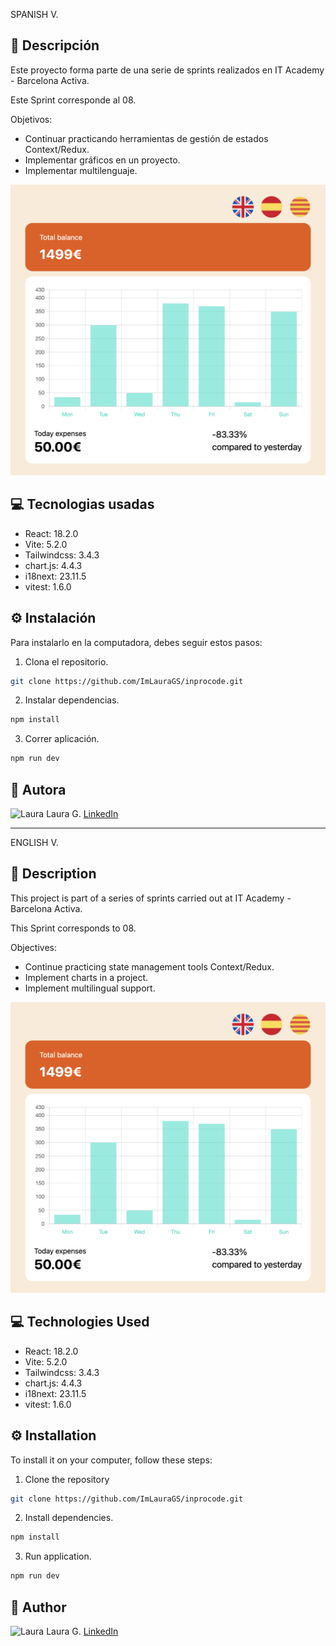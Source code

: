 SPANISH V.

## 🌸 Descripción

Este proyecto forma parte de una serie de sprints realizados en IT Academy - Barcelona Activa.

Este Sprint corresponde al 08.

Objetivos: 
- Continuar practicando herramientas de gestión de estados Context/Redux.
- Implementar gráficos en un proyecto.
- Implementar multilenguaje.

![mockup](/public/image.png)


## 💻 Tecnologias usadas

- React: 18.2.0
- Vite: 5.2.0
- Tailwindcss: 3.4.3
- chart.js: 4.4.3
- i18next: 23.11.5
- vitest: 1.6.0


## ⚙️ Instalación

Para instalarlo en la computadora, debes seguir estos pasos:

1. Clona el repositorio.

```bash
git clone https://github.com/ImLauraGS/inprocode.git
``` 
2. Instalar dependencias.

```bash
npm install
``` 
3. Correr aplicación.

```bash
npm run dev
``` 


## 🔗 Autora

![Laura](https://avatars.githubusercontent.com/ImLauraGS?s=50) 
Laura G. 
[LinkedIn](https://www.linkedin.com/in/laura-gil-solano/)


_______________________________________________________________________

ENGLISH V.

## 🌸 Description

This project is part of a series of sprints carried out at IT Academy - Barcelona Activa.

This Sprint corresponds to 08.

Objectives:

- Continue practicing state management tools Context/Redux.
- Implement charts in a project.
- Implement multilingual support.

![mockup](/public/image.png)

## 💻 Technologies Used

- React: 18.2.0
- Vite: 5.2.0
- Tailwindcss: 3.4.3
- chart.js: 4.4.3
- i18next: 23.11.5
- vitest: 1.6.0


## ⚙️ Installation
 To install it on your computer, follow these steps:

 1. Clone the repository

 ```bash
git clone https://github.com/ImLauraGS/inprocode.git
``` 

2. Install dependencies.

```bash
npm install
``` 


3. Run application.

```bash
npm run dev
``` 

## 🔗 Author
 ![Laura](https://avatars.githubusercontent.com/ImLauraGS?s=50) 
 Laura G. 
 [LinkedIn](https://www.linkedin.com/in/laura-gil-solano/)